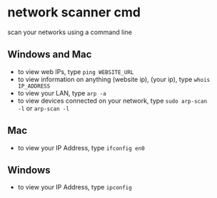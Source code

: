 # network scanner cmd
scan your networks using a command line

## Windows and Mac
* to view web IPs, type <code>ping WEBSITE_URL</code>
* to view information on anything (website ip), (your ip), type <code>whois IP_ADDRESS</code>
* to view your LAN, type <code>arp -a</code>
* to view devices connected on your network, type <code>sudo arp-scan -l</code> or <code>arp-scan -l</code>

## Mac
* to view your IP Address, type <code>ifconfig en0</code>

## Windows
* to view your IP Address, type <code>ipconfig</code>
